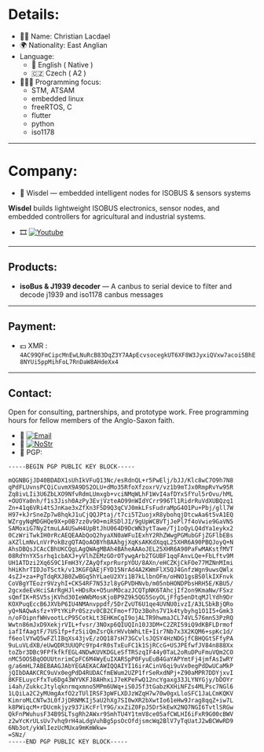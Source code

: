 # Details:

- 👋🏻 Name:         Christian Lacdael
- 🌍 Nationality:  East Anglian
- Language:
    - 🏴󠁧󠁢󠁥󠁮󠁧󠁿 English ( Native )
    - 🇨🇿 Czech ( A2 )
- 🧑🏻‍💻 Programming focus:
    - STM, ATSAM
    - embedded linux
    - freeRTOS, C
    - flutter
    - python
    - iso1178

---

# Company:

- 🏦 Wisdel — embedded intelligent nodes for ISOBUS & sensors systems

**Wisdel** builds lightweight ISOBUS electronics, sensor nodes, and embedded controllers for agricultural and industrial systems.

- 🎞️ [![Youtube](https://www.youtube.com/@try-restart)](https://www.youtube.com/@try-restart) 

---

## Products:
- **isoBus & J1939 decoder** — A canbus to serial device to filter and decode j1939 and iso1178 canbus messages  

---

## Payment:
- 💵 XMR : ```4AC99QFmCipcMnEwLNuRcB83DqZ3Y7AApEcvsocegkUT6XF8W3JyxiQVxw7acoiSBhE8NYUi5ppMihFoL7RnDaW8AHdeXx4```

---

## Contact:
Open for consulting, partnerships, and prototype work.
Free programming hours for fellow members of the Anglo-Saxon faith.
- 📧 [![Email](https://img.shields.io/badge/c.lacdael@live.co.uk-green)](mailto:c.lacdael@live.co.uk) 
- 🔐 [![NoStr](https://img.shields.io/badge/c.lacdael@nostr-green)](npub1pf5u7ftqt97dfhllnf6lgqnpmyp2jxcnnndvaggd2jjjksepjfgqwrpnfw) 
- 💬 PGP:  

```
-----BEGIN PGP PUBLIC KEY BLOCK-----

mQGNBGjJD40BDADX1sUhIkVFuQ13Nc/esRdnQL+r5PwElj/bJJ/Klc8wC7O9h7N8
qPdFLUvnsPCQiCuvmX9A9DS2OLU+dMo35RfoXfzoxrV/vz1b9mTJx0RmpRvYw95R
Zq8ivLIi3U6ZbLXO9NfvRdmLUmxgb+vciNMqWLhF1WvI4afDYxSfYul5rOvu/hML
+OUOYa0nh/f1s3Jish0AzPy3EvjVzteAO99nWIdYCrr996Tl1RidrRuVdXUBQzq1
Zn+41q6VRi4tSJnKae3xZfXn3F5D9Q3qCVJ0mkLFsFudraMpG4O1Pu+Pbj/gll7W
H97+kJrSneZp7w8hqkJ1uCjQQJPtaj/t7ci5TZuojxR8ybohqjDtcwAa6t5vA1EQ
WZrgyNqMDGHQe9X+p0B7zz0v9O+miRSDlJI/9gUpWCBVTjJePl7f4oVwie9GaVN5
SAMoxiG7Ny2tmuLA4USwH4UpBtJhU064D9DcWN3ytTawe/Tj1oQyLQ4dYa1eykx2
0CzWriTwkIH0rRcAEQEAAbQoQ2hyaXN0aWFuIExhY2RhZWwgPGMubGFjZGFlbEBs
aXZlLmNvLnVrPokBzgQTAQoAOBYhBAAhgjXqKsAKKdXqqL25XHR6A90PBQJoyQ+N
AhsDBQsJCAcCBhUKCQgLAgQWAgMBAh4BAheAAAoJEL25XHR6A90PaFwMAKstfMVT
08RdYnYX5srhq1cbAXJ+yVlhZEMzGOrOTywgArb2TGUBF1qqFAnvLQe+FbLftv9M
UH1ATDzi2Xq6S9C1FmH3Y/ZAyQfxprRurpYOU/8AXn/eHCZKjCkFOe77MZNnMImi
hHiKhrTIDJoTSctk/v13KGFQAEjFYD15NrAd4A2KWmFlX5QJ4GnfzWgn9uwsQWlx
4sZJ+za+PgTdqRXJB0ZwBGq5hYLaeU2XYi1B7kLlbnOFm/oHNO1gsBS0lkIXFnvk
CoVBgYTEozr9VzyhI+CK54RF7N53zl8yGPVDHNvb/m05nbHONDPbsHRH5E/KBU5/
2gcxdeEvHciSArRgHJl+HDsRx+O5unMOcazJCQTpNK6TAhcjIf2on9KmaNw/FSxz
sQmfIK+RSV5sjKVhd30IeWWbMosKjoBP9Z9k5QG5SoyOLjFfg5enDtqMJlYdh9Dr
KOXPuqEccB6JXVbP6IU4NMAnvppdf/5DrZvUT6U1qe4UVNU0ivzI/A3LSbkBjQRo
yQ+NAQwAsfz+YPtYKiPr0Szzv0CB2CFmo+f7Dz3Bohs7V1k4tybyhg1O1I5+Gmk3
n/oFOipnfWHvootLcP95CotkLt3EHKmCgI9ojALTR9hwmaJCL74VL576mnS3PzRQ
Wwtn86mJxD9XekjrVIL+fvsr/3NOxp6QIUQIn10J3DM+C2ZRI59iQ9dKBFLDrmof
iafIfAagtF/7US1fp+fz5iiQmZsrQkrHVvbWhLtE+Iir7Nb7x3X2KQM6+spKc1d/
f6eolVYwQ5wFZlIBqXs43jvE/zOQ187sH73GCvlsJQSY4HzNDGjfCBHQGtSFfyPA
9uLuVLdXB/eUwQDR3UUQPc9Yp4rR0sTxEuFC1k1SjRCcG+USJPEfwfJV84n888Xx
toZbr3DBc9FPfkfkfEGL4NDwKUVKDGLeSfTRSzqIF44y0TaL2oRuDPuFmuVQm2CO
nMC5OOSBqOOUUtnrimCpFC6M4WyEuIXARSpP0FyuEuB4GaYAPYmtFj4jmfAsIwRY
g/a6mHL7ABEBAAGJAbYEGAEKACAWIQQAIYI16irACinV6qi9uVx0egPdDwUCaMkP
jQIbDAAKCRC9uVx0egPdD4RUDACfmEWum2UZP1frSeRxdNPj+Z90aMPR7DDYjxvI
8KFELuycFfxTu6Dg43WYVKFJ8AHhxiJ7eKPeFwQ12ncYgaxg33JLYNYGjy/bDOYr
i4ah/ZukkcJtylqknrmqxmno5MPm6UWq+iS0J5f3tGabzKXHiNFZs4MLPsc7NGl6
1LQiLa2C2yMUmgAxfO2zTUlIRSF3pWFLXDJzWZqH7w70w0gxLloSFC1JaLCmKQKV
KimroMLCNTw3L0fJjDRNMKIj5aU2hXg7SI0wXR2bXwtIo61eHw9Jrag8qqZ+iw7L
k8PWiqcM+rDUcmkjyz937iKcFrlY9G/xxZiZ0FpJ5Dr5kEwX2NQ7NGI6TvtlSRGw
QkFnPWuhusF34B9SLTsgRh2AWxr9SmhTU4Y1tmV8ce05afCWLHI6iFxR9G00cBWV
z2wYcKrULsUv7vhq9rH4aLdgVuhBg5psOcOfdjsmcWq2BlV7yTqUatJ2wBCWwRD9
6Nb3ot/ykWlIezUcMUxa9mKmWkw=
=SNz/
-----END PGP PUBLIC KEY BLOCK-----
```
